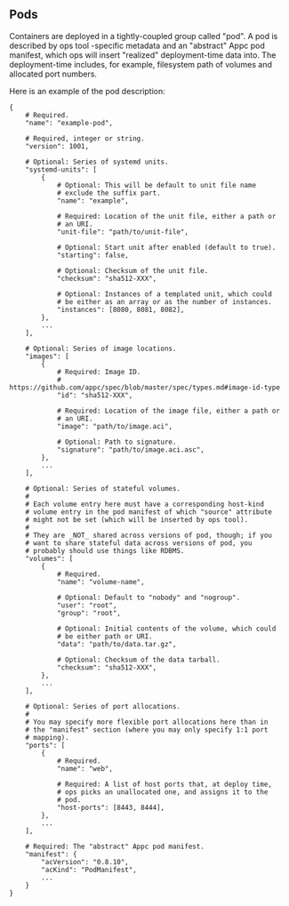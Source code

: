 ## Pods

Containers are deployed in a tightly-coupled group called "pod".  A pod
is described by ops tool -specific metadata and an "abstract" Appc pod
manifest, which ops will insert "realized" deployment-time data into.
The deployment-time includes, for example, filesystem path of volumes
and allocated port numbers.

Here is an example of the pod description:

    {
        # Required.
        "name": "example-pod",

        # Required, integer or string.
        "version": 1001,

        # Optional: Series of systemd units.
        "systemd-units": [
            {
                # Optional: This will be default to unit file name
                # exclude the suffix part.
                "name": "example",

                # Required: Location of the unit file, either a path or
                # an URI.
                "unit-file": "path/to/unit-file",

                # Optional: Start unit after enabled (default to true).
                "starting": false,

                # Optional: Checksum of the unit file.
                "checksum": "sha512-XXX",

                # Optional: Instances of a templated unit, which could
                # be either as an array or as the number of instances.
                "instances": [8080, 8081, 8082],
            },
            ...
        ],

        # Optional: Series of image locations.
        "images": [
            {
                # Required: Image ID.
                # https://github.com/appc/spec/blob/master/spec/types.md#image-id-type
                "id": "sha512-XXX",

                # Required: Location of the image file, either a path or
                # an URI.
                "image": "path/to/image.aci",

                # Optional: Path to signature.
                "signature": "path/to/image.aci.asc",
            },
            ...
        ],

        # Optional: Series of stateful volumes.
        #
        # Each volume entry here must have a corresponding host-kind
        # volume entry in the pod manifest of which "source" attribute
        # might not be set (which will be inserted by ops tool).
        #
        # They are _NOT_ shared across versions of pod, though; if you
        # want to share stateful data across versions of pod, you
        # probably should use things like RDBMS.
        "volumes": [
            {
                # Required.
                "name": "volume-name",

                # Optional: Default to "nobody" and "nogroup".
                "user": "root",
                "group": "root",

                # Optional: Initial contents of the volume, which could
                # be either path or URI.
                "data": "path/to/data.tar.gz",

                # Optional: Checksum of the data tarball.
                "checksum": "sha512-XXX",
            },
            ...
        ],

        # Optional: Series of port allocations.
        #
        # You may specify more flexible port allocations here than in
        # the "manifest" section (where you may only specify 1:1 port
        # mapping).
        "ports": [
            {
                # Required.
                "name": "web",

                # Required: A list of host ports that, at deploy time,
                # ops picks an unallocated one, and assigns it to the
                # pod.
                "host-ports": [8443, 8444],
            },
            ...
        ],

        # Required: The "abstract" Appc pod manifest.
        "manifest": {
            "acVersion": "0.8.10",
            "acKind": "PodManifest",
            ...
        }
    }
